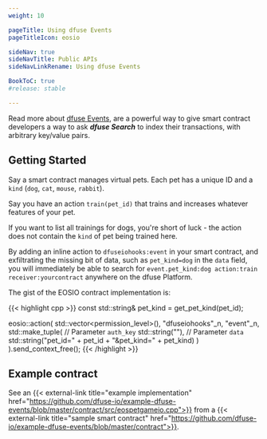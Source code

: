 ```yaml
---
weight: 10

pageTitle: Using dfuse Events
pageTitleIcon: eosio

sideNav: true
sideNavTitle: Public APIs
sideNavLinkRename: Using dfuse Events

BookToC: true
#release: stable

---
```


Read more about [dfuse Events](/eosio/public-apis/reference/dfuse-events), are a powerful way to give smart contract developers a
way to ask ***dfuse Search*** to index their transactions, with arbitrary key/value pairs.

## Getting Started

Say a smart contract manages virtual pets. Each pet has a unique ID and a `kind` (`dog`, `cat`, `mouse`, `rabbit`).

Say you have an action `train(pet_id)` that trains and increases whatever features of your pet.

If you want to list all trainings for dogs, you're short of luck - the action does not contain the `kind` of pet being trained here.

By adding an inline action to `dfuseiohooks:event` in your smart contract, and exfiltrating the missing bit of data, such as `pet_kind=dog` in the `data` field, you will immediately be able to search for `event.pet_kind:dog action:train receiver:yourcontract` anywhere on the dfuse Platform.

The gist of the EOSIO contract implementation is:

{{< highlight cpp >}}
const std::string& pet_kind = get_pet_kind(pet_id);

eosio::action(
    std::vector<permission_level>(),
    "dfuseiohooks"_n,
    "event"_n,
    std::make_tuple(
      // Parameter `auth_key`
      std::string(""),
      // Parameter `data`
      std::string("pet_id=" + pet_id + "&pet_kind=" + pet_kind)
    )
).send_context_free();
{{< /highlight >}}


## Example contract

See an {{< external-link title="example implementation" href="https://github.com/dfuse-io/example-dfuse-events/blob/master/contract/src/eospetgameio.cpp">}} from a {{< external-link title="sample smart contract" href="https://github.com/dfuse-io/example-dfuse-events/blob/master/contract">}}.

